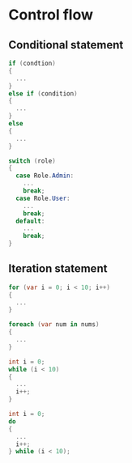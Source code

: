 # Control flow

## Conditional statement

```c#
if (condtion)
{
  ...
}
else if (condition)
{
  ...
}
else
{
  ...
}
```

```c#
switch (role)
{
  case Role.Admin:
    ...
    break;
  case Role.User:
    ...
    break;
  default:
    ...
    break;
}
```

## Iteration statement

```c#
for (var i = 0; i < 10; i++)
{
  ...
}
```

```c#
foreach (var num in nums)
{
  ...
}
```

```c#
int i = 0;
while (i < 10)
{
  ...
  i++;
}
```

```c#
int i = 0;
do
{
  ...
  i++;
} while (i < 10);
```

